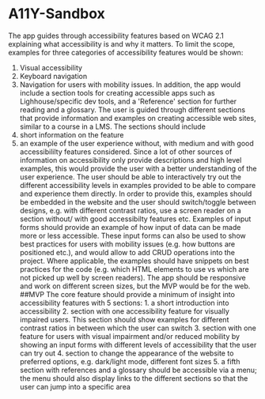 # A11Y-Sandbox

The app guides through accessibility features based on WCAG 2.1 explaining what accessibility is and why it matters. To limit the scope, examples for three categories of accessibility features would be shown:
1. Visual accessibility
2. Keyboard navigation
3. Navigation for users with mobility issues.
In addition, the app would include a section tools for creating accessible apps such as Lighhouse/specific dev tools, and a 'Reference' section for further reading and a glossary.
The user is guided through different sections that provide information and examples on creating accessible web sites, similar to a course in a LMS. The sections should include
1. short information on the feature
2. an example of the user experience without, with medium and with good accessibililty features considered. Since a lot of other sources of information on accessibility only provide descriptions and high level examples, this would provide the user with a better understanding of the user experience. The user should be able to interactively try out the different accessibility levels in examples provided to be able to compare and experience them directly. In order to provide this, examples should be embedded in the website and the user should switch/toggle between designs, e.g. with different contrast ratios, use a screen reader on a section without/ with good accessibilty features etc. Examples of input forms should provide an example of how input of data can be made more or less accessible. These input forms can also be used to show best practices for users with mobility issues (e.g. how buttons are positioned etc.), and would allow to add CRUD operations into the project. Where applicable, the examples should have snippets on best practices for the code (e.g. which HTML elements to use vs which are not picked up well by screen readers). The app should be responsive and work on different screen sizes, but the MVP would be for the web.
##MVP
The core feature should provide a minimum of insight into accessibility features with 5 sections: 1. a short introduction into accessibility 2. section with one accessibility feature for visually impaired users. This section should show examples for different contrast ratios in between which the user can switch 3. section with one feature for users with visual impairment and/or reduced mobility by showing an input forms with different levels of accessibility that the user can try out 4. section to change the appearance of the website to preferred options, e.g. dark/light mode, different font sizes 5. a fifth section with references and a glossary should be accessible via a menu; the menu should also display links to the different sections so that the user can jump into a specific area

